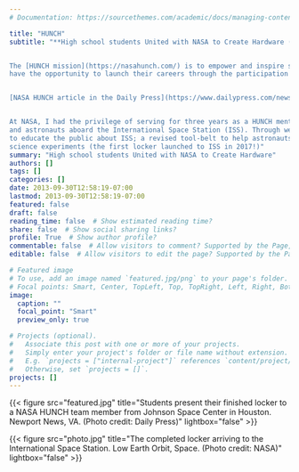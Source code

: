 ```yaml
---
# Documentation: https://sourcethemes.com/academic/docs/managing-content/

title: "HUNCH"
subtitle: "**High school students United with NASA to Create Hardware (HUNCH)**. 


The [HUNCH mission](https://nasahunch.com/) is to empower and inspire students through a Project Based Learning program where high school students learn 21st century skills and 
have the opportunity to launch their careers through the participation in the design and fabrication of real world valued products for NASA.


[NASA HUNCH article in the Daily Press](https://www.dailypress.com/news/dp-nws-evg-aviation-academy-nasa-20160527-story.html)


At NASA, I had the privilege of serving for three years as a HUNCH mentor at Denbigh High School's Aviation Academy in Newport News, VA. The program challenges students to build items that help NASA 
and astronauts aboard the International Space Station (ISS). Through weekly visits with my class, we completed three main projects: a full-size mock-up of the ISS Destiny Science Module 
to educate the public about ISS; a revised tool-belt to help astronauts in zero-gravity; and a high school course where the students assemble space-grade lockers for housing micro-gravity 
science experiments (the first locker launched to ISS in 2017!)"
summary: "High school students United with NASA to Create Hardware"
authors: []
tags: []
categories: []
date: 2013-09-30T12:58:19-07:00
lastmod: 2013-09-30T12:58:19-07:00
featured: false
draft: false
reading_time: false  # Show estimated reading time?
share: false  # Show social sharing links?
profile: True  # Show author profile?
commentable: false  # Allow visitors to comment? Supported by the Page, Post, and Docs content types.
editable: false  # Allow visitors to edit the page? Supported by the Page, Post, and Docs content types.

# Featured image
# To use, add an image named `featured.jpg/png` to your page's folder.
# Focal points: Smart, Center, TopLeft, Top, TopRight, Left, Right, BottomLeft, Bottom, BottomRight.
image:
  caption: ""
  focal_point: "Smart"
  preview_only: true

# Projects (optional).
#   Associate this post with one or more of your projects.
#   Simply enter your project's folder or file name without extension.
#   E.g. `projects = ["internal-project"]` references `content/project/deep-learning/index.md`.
#   Otherwise, set `projects = []`.
projects: []
---
```

{{< figure src="featured.jpg" title="Students present their finished locker to a NASA HUNCH team member from Johnson Space Center in Houston. Newport News, VA. (Photo credit: Daily Press)" lightbox="false" >}}

{{< figure src="photo.jpg" title="The completed locker arriving to the International Space Station. Low Earth Orbit, Space. (Photo credit: NASA)" lightbox="false" >}}